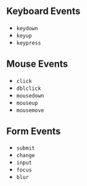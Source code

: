 ## Keyboard Events

- `keydown`
- `keyup`
- `keypress`
 
## Mouse Events

- `click`
- `dblclick`
- `mousedown`
- `mouseup`
- `mousemove`
 
## Form Events

- `submit`
- `change`
- `input`
- `focus`
- `blur`